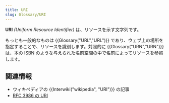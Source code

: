 ```yaml
---
title: URI
slug: Glossary/URI
---
```


**URI** _(Uniform Resource Identifier)_ は、リソースを示す文字列です。

もっとも一般的なものは {{Glossary("URL","URL")}} であり、ウェブ上の場所を指定することで、リソースを識別します。対照的に {{Glossary("URN","URN")}} は、本の ISBN のような与えられた名前空間の中で名前によってリソースを参照します。

## 関連情報

- ウィキペディアの {{Interwiki("wikipedia", "URI")}} の記事
- [RFC 3986 の URI](https://datatracker.ietf.org/doc/html/rfc3986)
